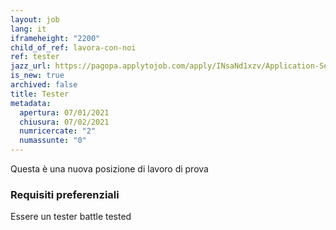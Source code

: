 ```yaml
---
layout: job
lang: it
iframeheight: "2200"
child_of_ref: lavora-con-noi
ref: tester
jazz_url: https://pagopa.applytojob.com/apply/INsaNd1xzv/Application-Security-Engineer
is_new: true
archived: false
title: Tester
metadata:
  apertura: 07/01/2021
  chiusura: 07/02/2021
  numricercate: "2"
  numassunte: "0"
---
```

Questa è una nuova posizione di lavoro di prova

### Requisiti preferenziali

Essere un tester battle tested